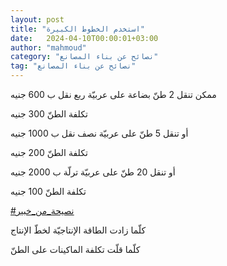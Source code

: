 ```yaml
---
layout: post
title: "استخدم الخطوط الكبيرة"
date:   2024-04-10T00:00:01+03:00
author: "mahmoud"
category: "نصائح عن بناء المصانع"
tag: "نصائح عن بناء المصانع"
---
```



ممكن تنقل 2 طنّ بضاعة على عربيّة ربع نقل ب 600 جنيه

تكلفة الطنّ 300 جنيه




أو تنقل 5 طنّ على عربيّة نصف نقل ب 1000 جنيه

تكلفة الطنّ 200 جنيه




أو تنقل 20 طنّ على عربيّة ترلّة ب 2000 جنيه

تكلفة الطنّ 100 جنيه




[<u>\#نصيحة\_من\_خبير</u>](https://www.facebook.com/hashtag/%D9%86%D8%B5%D9%8A%D8%AD%D8%A9_%D9%85%D9%86_%D8%AE%D8%A8%D9%8A%D8%B1?__eep__=6&__cft__%5b0%5d=AZUbk9zl1tnBt1xc9IQcPiGhOEH5qnIADRJLP7Q8UVw3EMvLBRTS7D7DE5dBwIns5iUf2HlGdkZCWnaqg4i72HYjCNV-_62_El41BxMr_yufijOVeopIFEvqcz35Tg-SnNxNCuPTZSlWuB6d07eUj6bHteaXGTTn_iQSjJF72WGt_DRdeazWtb6lN0pMSVSyQzM&__tn__=*NK-R)




كلّما زادت الطاقة الإنتاجيّة لخطّ الإنتاج

كلّما قلّت تكلفة الماكينات على الطنّ
